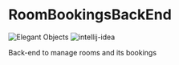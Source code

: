 # RoomBookingsBackEnd

![Elegant Objects](https://www.elegantobjects.org/badge.svg)
![intellij-idea](https://www.elegantobjects.org/intellij-idea.svg)

Back-end to manage rooms and its bookings
